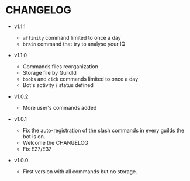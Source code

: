 # CHANGELOG

* v1.1.1
  - `affinity` command limited to once a day
  - `brain` command that try to analyse your IQ

* v1.1.0
  - Commands files reorganization
  - Storage file by GuildId
  - `boobs` and `dick` commands limited to once a day
  - Bot's activity / status defined

* v1.0.2
  - More user's commands added

* v1.0.1  
  - Fix the auto-registration of the slash commands in every guilds the bot is on.
  - Welcome the CHANGELOG
  - Fix E27/E37

* v1.0.0  
  - First version with all commands but no storage.